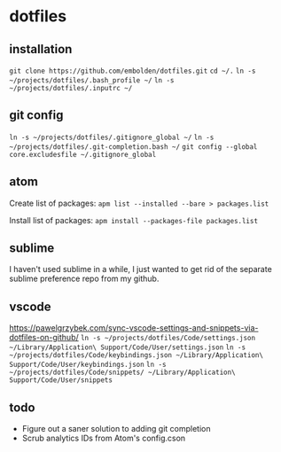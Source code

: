 # dotfiles

## installation
`git clone https://github.com/embolden/dotfiles.git`
`cd ~/.`
`ln -s ~/projects/dotfiles/.bash_profile ~/`
`ln -s ~/projects/dotfiles/.inputrc ~/`

## git config
`ln -s ~/projects/dotfiles/.gitignore_global ~/`
`ln -s ~/projects/dotfiles/.git-completion.bash ~/`
`git config --global core.excludesfile ~/.gitignore_global`

## atom
Create list of packages:
`apm list --installed --bare > packages.list`

Install list of packages:
`apm install --packages-file packages.list`

## sublime
I haven't used sublime in a while, I just wanted to get rid of the separate sublime preference repo from my github.

## vscode
https://pawelgrzybek.com/sync-vscode-settings-and-snippets-via-dotfiles-on-github/
`ln -s ~/projects/dotfiles/Code/settings.json ~/Library/Application\ Support/Code/User/settings.json`
`ln -s ~/projects/dotfiles/Code/keybindings.json ~/Library/Application\ Support/Code/User/keybindings.json`
`ln -s ~/projects/dotfiles/Code/snippets/ ~/Library/Application\ Support/Code/User/snippets`

## todo
- Figure out a saner solution to adding git completion
- Scrub analytics IDs from Atom's config.cson
